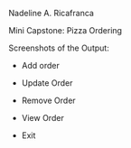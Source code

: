 Nadeline A. Ricafranca

Mini Capstone: Pizza Ordering

Screenshots of the Output:

* Add order

* Update Order

* Remove Order

* View Order

* Exit
